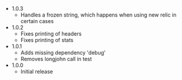 * 1.0.3
  * Handles a frozen string, which happens when using new relic in certain cases
* 1.0.2
  * Fixes printing of headers
  * Fixes printing of stats
* 1.0.1
  * Adds missing dependency 'debug'
  * Removes longjohn call in test
* 1.0.0
  * Initial release